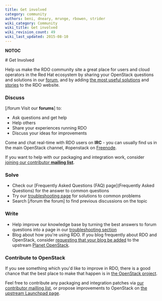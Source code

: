 ```yaml
---
title: Get involved
category: community
authors: beni, dneary, mrunge, rbowen, strider
wiki_category: Community
wiki_title: Get involved
wiki_revision_count: 49
wiki_last_updated: 2015-08-10
---
```


__NOTOC__

<div class="bg-boxes bg-boxes-single">
<div class="row">
<div class="offset3 span8 pull-s">
# Get Involved

Help us make the RDO community site a great place for users and cloud operators in the Red Hat ecosystem by sharing your OpenStack questions and solutions in our [forum](http://openstack.redhat.com/forum), and by adding [the most useful solutions](Troubleshooting) and [stories](Case_studies) to the RDO website.

### Discuss

[/forum Visit our **forums**] to:

*   Ask questions and get help
*   Help others
*   Share your experiences running RDO
*   Discuss your ideas for improvements

Come and chat real-time with RDO users on **IRC** - you can usually find us in the main OpenStack channel, #openstack on [Freenode](http://freenode.net).

If you want to help with our packaging and integration work, consider [joining our contributor **mailing list**](//www.redhat.com/mailman/listinfo/rdo-list).

### Solve

*   Check our [Frequently Asked Questions (FAQ) page](Frequently Asked Questions) for the answer to common questions
*   Try our [troubleshooting page](Troubleshooting) for solutions to common problems
*   Search [/forum the forum] to find previous discussions on the topic

### Write

*   Help improve our knowledge base by turning the best answers to forum questions into a page in our [troubleshooting section](troubleshooting)
*   Blog about how you're using RDO. If you blog frequently about RDO and OpenStack, consider [requesting that your blog be added](https://wiki.openstack.org/wiki/AddingYourBlog) to the upstream [Planet OpenStack](http://planet.openstack.org/).

### Contribute to OpenStack

If you see something which you'd like to improve in RDO, there is a good chance that the best place to make that happen is in [the OpenStack project](http://www.openstack.org).

Feel free to contribute any packaging and integration patches via [our contributor mailling list](//www.redhat.com/mailman/listinfo/rdo-list), or propose improvements to OpenStack on [the upstream Launchpad page](//launchpad.net/openstack).

</div>
</div>
</div>

